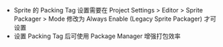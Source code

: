 * Sprite 的 Packing Tag 设置需要在 Project Settings > Editor > Sprite Packager > Mode 修改为 Always Enable (Legacy Sprite Packager) 才可设置
* 设置 Packing Tag 后可使用 Package Manager 增强打包效率
